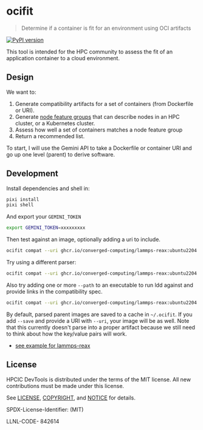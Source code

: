 # ocifit

> Determine if a container is fit for an environment using OCI artifacts

[![PyPI version](https://badge.fury.io/py/ocifit.svg)](https://badge.fury.io/py/ocifit)

This tool is intended for the HPC community to assess the fit of an application container to a cloud environment.

## Design

We want to:

1. Generate compatibility artifacts for a set of containers (from Dockerfile or URI).
2. Generate [node feature groups](https://kubernetes-sigs.github.io/node-feature-discovery/v0.17/usage/customization-guide.html#nodefeaturegroup-custom-resource) that can describe nodes in an HPC cluster, or a Kubernetes cluster.
3. Assess how well a set of containers matches a node feature group
4. Return a recommended list.

To start, I will use the Gemini API to take a Dockerfile or container URI and go up one level (parent) to derive software.

## Development

Install dependencies and shell in:

```bash
pixi install
pixi shell
```

And export your `GEMINI_TOKEN`

```bash
export GEMINI_TOKEN=xxxxxxxxx
```

Then test against an image, optionally adding a uri to include.

```bash
ocifit compat --uri ghcr.io/converged-computing/lammps-reax:ubuntu2204 ./Dockerfile
```

Try using a different parser:

```bash
ocifit compat --uri ghcr.io/converged-computing/lammps-reax:ubuntu2204 ./Dockerfile --parser nfd
```

Also try adding one or more `--path` to an executable to run ldd against and provide links in the compatibility spec.

```bash
ocifit compat --uri ghcr.io/converged-computing/lammps-reax:ubuntu2204 ./Dockerfile --parser nfd --path /usr/bin/lmp
```

By default, parsed parent images are saved to a cache in `~/.ocifit`. If you add `--save` and provide a URI with `--uri`, your image will be as well. Note that this currently doesn't parse into a proper artifact because we still need to think about how the key/value pairs will work.

 - [see example for lammps-reax](examples/lammps-reax.json)

## License

HPCIC DevTools is distributed under the terms of the MIT license.
All new contributions must be made under this license.

See [LICENSE](https://github.com/converged-computing/cloud-select/blob/main/LICENSE),
[COPYRIGHT](https://github.com/converged-computing/cloud-select/blob/main/COPYRIGHT), and
[NOTICE](https://github.com/converged-computing/cloud-select/blob/main/NOTICE) for details.

SPDX-License-Identifier: (MIT)

LLNL-CODE- 842614
